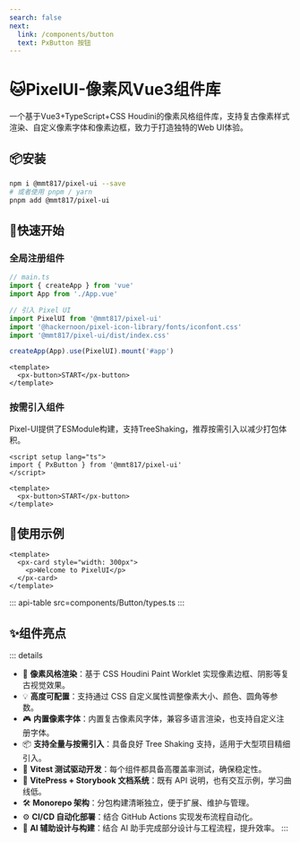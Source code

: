 ```yaml
---
search: false
next:
  link: /components/button
  text: PxButton 按钮
---
```


# 🐱PixelUI-像素风Vue3组件库

一个基于Vue3+TypeScript+CSS Houdini的像素风格组件库，支持复古像素样式渲染、自定义像素字体和像素边框，致力于打造独特的Web UI体验。

## 📦安装

```bash
npm i @mmt817/pixel-ui --save
# 或者使用 pnpm / yarn
pnpm add @mmt817/pixel-ui
```

## 🚀快速开始

### 全局注册组件

```ts
// main.ts
import { createApp } from 'vue'
import App from './App.vue'

// 引入 Pixel UI
import PixelUI from '@mmt817/pixel-ui'
import '@hackernoon/pixel-icon-library/fonts/iconfont.css'
import '@mmt817/pixel-ui/dist/index.css'

createApp(App).use(PixelUI).mount('#app')
```

```vue
<template>
  <px-button>START</px-button>
</template>
```

### 按需引入组件

Pixel-UI提供了ESModule构建，支持TreeShaking，推荐按需引入以减少打包体积。

```vue
<script setup lang="ts">
import { PxButton } from '@mmt817/pixel-ui'
</script>

<template>
  <px-button>START</px-button>
</template>
```

## 🧰使用示例

```vue
<template>
  <px-card style="width: 300px">
    <p>Welcome to PixelUI</p>
  </px-card>
</template>
```

::: api-table src=components/Button/types.ts
:::

## ✨组件亮点

::: details

- 🧩 **像素风格渲染**：基于 CSS Houdini Paint Worklet 实现像素边框、阴影等复古视觉效果。
- 💡 **高度可配置**：支持通过 CSS 自定义属性调整像素大小、颜色、圆角等参数。
- 🎮 **内置像素字体**：内置复古像素风字体，兼容多语言渲染，也支持自定义注册字体。
- 📦 **支持全量与按需引入**：具备良好 Tree Shaking 支持，适用于大型项目精细引入。
- 🧪 **Vitest 测试驱动开发**：每个组件都具备高覆盖率测试，确保稳定性。
- 📖 **VitePress + Storybook 文档系统**：既有 API 说明，也有交互示例，学习曲线低。
- 🛠 **Monorepo 架构**：分包构建清晰独立，便于扩展、维护与管理。
- ⚙️ **CI/CD 自动化部署**：结合 GitHub Actions 实现发布流程自动化。
- 🤖 **AI 辅助设计与构建**：结合 AI 助手完成部分设计与工程流程，提升效率。
:::
